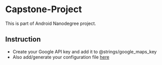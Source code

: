 # Capstone-Project

This is part of Android Nanodegree project.

Instruction
-----------

* Create your Google API key and add it to @strings/google_maps_key
* Also add/generate your configuration file [here](https://developers.google.com/identity/sign-in/android/start-integrating)
